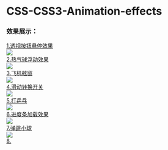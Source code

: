 # CSS-CSS3-Animation-effects
### 效果展示：  
[1.透视按钮悬停效果](https://github.com/SUNNERCMS/CSS-CSS3-Animation-effects/tree/master/1.Perspective%20button%20hover%20effect)  
![](https://github.com/SUNNERCMS/CSS-CSS3-Animation-effects/blob/master/animation-gif/1.%E9%80%8F%E8%A7%86%E6%8C%89%E9%92%AE%E6%82%AC%E5%81%9C%E6%95%88%E6%9E%9C.gif)   
[2.热气球浮动效果](https://github.com/SUNNERCMS/CSS-CSS3-Animation-effects/blob/master/2.hot-air%20balloon/hot-air%20balloon.md)  
![](https://github.com/SUNNERCMS/CSS-CSS3-Animation-effects/blob/master/animation-gif/2%E7%83%AD%E6%B0%94%E7%90%83.gif)  
[3.飞机舷窗](https://github.com/SUNNERCMS/CSS-CSS3-Animation-effects/blob/master/3.Airplane%20window%20toggle/readme.md)  
![](https://github.com/SUNNERCMS/CSS-CSS3-Animation-effects/blob/master/animation-gif/3.airplane%20window%20toggle.gif)  
[4.滑动转换开关](https://github.com/SUNNERCMS/CSS-CSS3-Animation-effects/tree/master/4.Sleek%20sliding%20toggle%20checkbox)  
![](https://github.com/SUNNERCMS/CSS-CSS3-Animation-effects/blob/master/animation-gif/4.%E6%BB%91%E5%8A%A8%E5%88%87%E6%8D%A2%E5%BC%80%E5%85%B3.gif)  
[5.打乒乓](https://github.com/SUNNERCMS/CSS-CSS3-Animation-effects/tree/master/5.PingPong%20animation)  
![](https://github.com/SUNNERCMS/CSS-CSS3-Animation-effects/blob/master/animation-gif/5.%E4%B9%92%E4%B9%93.gif)  
[6.进度条加载效果](https://github.com/SUNNERCMS/CSS-CSS3-Animation-effects/blob/master/6.Load%20progress%20bar/readme.md)   
![](https://github.com/SUNNERCMS/CSS-CSS3-Animation-effects/blob/master/animation-gif/6.%E5%8A%A0%E8%BD%BD%E8%BF%9B%E5%BA%A6%E6%9D%A1.gif)   
[7.弹跳小球](https://github.com/SUNNERCMS/CSS-CSS3-Animation-effects/blob/master/7.bouncing%20ball/readme.md)  
![](https://github.com/SUNNERCMS/CSS-CSS3-Animation-effects/blob/master/animation-gif/7.bouncing.gif)  
[8.]()  



